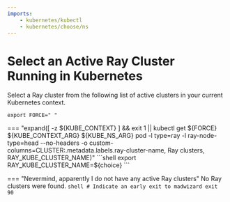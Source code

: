```yaml
---
imports:
    - kubernetes/kubectl
    - kubernetes/choose/ns
---
```


# Select an Active Ray Cluster Running in Kubernetes

Select a Ray cluster from the following list of active clusters in
your current Kubernetes context.

```shell
export FORCE=" "
```

=== "expand([ -z ${KUBE_CONTEXT} ] && exit 1 || kubectl get ${FORCE} ${KUBE_CONTEXT_ARG} ${KUBE_NS_ARG} pod -l type=ray -l ray-node-type=head --no-headers -o custom-columns=CLUSTER:.metadata.labels.ray-cluster-name, Ray clusters, RAY_KUBE_CLUSTER_NAME)"
    ```shell
    export RAY_KUBE_CLUSTER_NAME=${choice}
    ```

=== "Nevermind, apparently I do not have any active Ray clusters"
    No Ray clusters were found.
    ```shell
    # Indicate an early exit to madwizard
    exit 90
    ```
